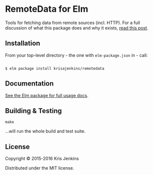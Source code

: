 # RemoteData for Elm

Tools for fetching data from remote sources (incl. HTTP). For a full discussion
of what this package does and why it exists, [read this post](http://blog.jenkster.com/2016/06/how-elm-slays-a-ui-antipattern.html).


## Installation

From your top-level directory - the one with `elm-package.json` in - call:

```

$ elm package install krisajenkins/remotedata
```

## Documentation

[See the Elm package for full usage docs](http://package.elm-lang.org/packages/krisajenkins/remotedata/latest).

## Building & Testing

```
make
```

...will run the whole build and test suite.

## License

Copyright © 2015-2016 Kris Jenkins

Distributed under the MIT license.
